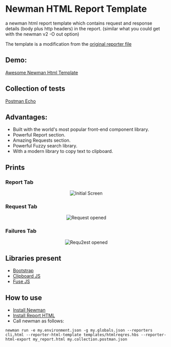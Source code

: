 # Newman HTML Report Template

a newman html report template which contains request and response details (body plus http headers) in the report.
(similar what you could get with the newman v2 -O out option)

The template is a modification from the [original reporter file](https://github.com/postmanlabs/newman-reporter-html/blob/develop/lib/template-default.hbs)

## Demo: 

[Awesome Newman Html Template](https://marcosellys.github.io/awesome-newman-html-template/)

## Collection of tests

[Postman Echo](https://www.getpostman.com/collections/631643-f695cab7-6878-eb55-7943-ad88e1ccfd65-JsLv?referrer=https%3A%2F%2Fdocs.postman-echo.com%2F#)

## Advantages:

- Built with the world's most popular front-end component library.
- Powerful Report section.
- Amazing Requests section.
- Powerful Fuzzy search library.
- With a modern library to copy text to clipboard.

## Prints

### Report Tab

<p align="center">
  <img alt="Initial Screen" src="https://raw.githubusercontent.com/MarcosEllys/awesome-newman-html-template/master/prints/one.png">
</p>

### Request Tab

<p align="center">
  <img alt="Request opened" src="https://raw.githubusercontent.com/MarcosEllys/awesome-newman-html-template/master/prints/two.png">
</p>

### Failures Tab

<p align="center">
  <img alt="Requ2est opened" src="https://raw.githubusercontent.com/MarcosEllys/awesome-newman-html-template/master/prints/three.png">
</p>

## Libraries present
- [Bootstrap](http://getbootstrap.com/)
- [Clipboard JS](https://clipboardjs.com/)
- [Fuse JS](http://fusejs.io/)

## How to use
* [Install Newman](https://github.com/postmanlabs/newman-reporter-html)
* [Install Report HTML](https://github.com/postmanlabs/newman-reporter-html)
* Call newman as follows:
```
newman run -e my.environment.json -g my.globals.json --reporters cli,html --reporter-html-template templates/htmlreqres.hbs --reporter-html-export my_report.html my.collection.postman.json
```

